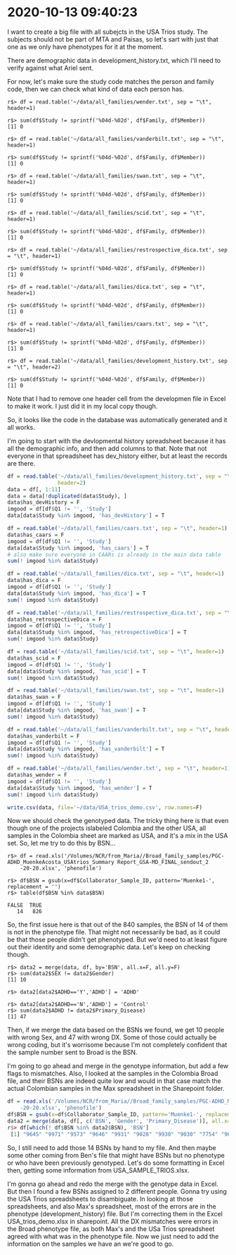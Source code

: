 # 2020-10-13 09:40:23

I want to create a big file with all subejcts in the USA Trios study. The
subjects should not be part of MTA and Paisas, so let's sart with just that one
as we only have phenotypes for it at the moment.

There are demographic data in development_history.txt, which I'll need to verify
against what Ariel sent. 

For now, let's make sure the study code matches the person and family code, then
we can check what kind of data each person has.

```
r$> df = read.table('~/data/all_families/wender.txt', sep = "\t", header=1)                                                          

r$> sum(df$Study != sprintf('%04d-%02d', df$Family, df$Member))                                                                      
[1] 0

r$> df = read.table('~/data/all_families/vanderbilt.txt', sep = "\t", header=1)

r$> sum(df$Study != sprintf('%04d-%02d', df$Family, df$Member))
[1] 0

r$> df = read.table('~/data/all_families/swan.txt', sep = "\t", header=1)

r$> sum(df$Study != sprintf('%04d-%02d', df$Family, df$Member))
[1] 0

r$> df = read.table('~/data/all_families/scid.txt', sep = "\t", header=1)

r$> sum(df$Study != sprintf('%04d-%02d', df$Family, df$Member))
[1] 0

r$> df = read.table('~/data/all_families/restrospective_dica.txt', sep = "\t", header=1)                                             

r$> sum(df$Study != sprintf('%04d-%02d', df$Family, df$Member))                                                                      
[1] 0

r$> df = read.table('~/data/all_families/dica.txt', sep = "\t", header=1)                                                            

r$> sum(df$Study != sprintf('%04d-%02d', df$Family, df$Member))                                                                      
[1] 0

r$> df = read.table('~/data/all_families/caars.txt', sep = "\t", header=1)                                                           

r$> sum(df$Study != sprintf('%04d-%02d', df$Family, df$Member))                                                                      
[1] 0

r$> df = read.table('~/data/all_families/development_history.txt', sep = "\t", header=2)                                             

r$> sum(df$Study != sprintf('%04d-%02d', df$Family, df$Member))                                                                      
[1] 0
```

Note that I had to remove one header cell from the developmen file in Excel to
make it work. I just did it in my local copy though.

So, it looks like the code in the database was automatically generated and it
all works. 

I'm going to start with the devlopmental history spreadsheet because it has all
the demographic info, and then add columns to that. Note that not everyone in
that spreadsheet has dev_history either, but at least the records are there.

```r
df = read.table('~/data/all_families/development_history.txt', sep = "\t",
                header=2)
data = df[, 1:11]
data = data[!duplicated(data$Study), ]
data$has_devHistory = F
imgood = df[df$Q1 != '', 'Study']
data[data$Study %in% imgood, 'has_devHistory'] = T

df = read.table('~/data/all_families/caars.txt', sep = "\t", header=1)
data$has_caars = F
imgood = df[df$Q1 != '', 'Study']
data[data$Study %in% imgood, 'has_caars'] = T
# also make sure everyone in CAARs is already in the main data table
sum(! imgood %in% data$Study) 

df = read.table('~/data/all_families/dica.txt', sep = "\t", header=1)
data$has_dica = F
imgood = df[df$Q1 != '', 'Study']
data[data$Study %in% imgood, 'has_dica'] = T
sum(! imgood %in% data$Study) 

df = read.table('~/data/all_families/restrospective_dica.txt', sep = "\t", header=1)
data$has_retrospectiveDica = F
imgood = df[df$Q1 != '', 'Study']
data[data$Study %in% imgood, 'has_retrospectiveDica'] = T
sum(! imgood %in% data$Study) 

df = read.table('~/data/all_families/scid.txt', sep = "\t", header=1)
data$has_scid = F
imgood = df[df$Q1 != '', 'Study']
data[data$Study %in% imgood, 'has_scid'] = T
sum(! imgood %in% data$Study) 

df = read.table('~/data/all_families/swan.txt', sep = "\t", header=1)
data$has_swan = F
imgood = df[df$Q1 != '', 'Study']
data[data$Study %in% imgood, 'has_swan'] = T
sum(! imgood %in% data$Study) 

df = read.table('~/data/all_families/vanderbilt.txt', sep = "\t", header=1)
data$has_vanderbilt = F
imgood = df[df$Q1 != '', 'Study']
data[data$Study %in% imgood, 'has_vanderbilt'] = T
sum(! imgood %in% data$Study) 

df = read.table('~/data/all_families/wender.txt', sep = "\t", header=1)
data$has_wender = F
imgood = df[df$Q1 != '', 'Study']
data[data$Study %in% imgood, 'has_wender'] = T
sum(! imgood %in% data$Study)

write.csv(data, file='~/data/USA_trios_demo.csv', row.names=F)
```

Now we should check the genotyped data. The tricky thing here is that even
though one of the projects islabeled Colombia and the other USA, all samples in
the Colombia sheet are marked as USA, and it's a mix in the USA set. So, let me
try to do this by BSN...

```
r$> df = read.xls('/Volumes/NCR/from_Maria//Broad_family_samples/PGC-ADHD_MuenkeAcosta_USAtrios_Summary Report_GSA-MD_FINAL_sendout_2
    -20-20.xlsx', 'phenofile')                                                                                                       

r$> df$BSN = gsub(x=df$Collaborator_Sample_ID, pattern='Muenke1-', replacement = '')                                                 
r$> table(df$BSN %in% data$BSN)                                                                                                      

FALSE  TRUE 
   14   826 
```

So, the first issue here is that out of the 840 samples, the BSN of 14 of them
is not in the phenotype file. That might not necessarily be bad, as it could be
that those people didn't get phenotyped. But we'd need to at least figure out
their identity and some demographic data. Let's keep on checking though.

```
r$> data2 = merge(data, df, by='BSN', all.x=F, all.y=F)
r$> sum(data2$SEX != data2$Gender)                                                                                                   
[1] 10

r$> data2[data2$ADHD=='Y','ADHD'] = 'ADHD'                                                                                           

r$> data2[data2$ADHD=='N','ADHD'] = 'Control'  
r$> sum(data2$ADHD != data2$Primary_Disease)                                                                                         
[1] 47
```

Then, if we merge the data based on the BSNs we found, we get 10 people with
wrong Sex, and 47 with wrong DX. Some of those could actually be wrong coding,
but it's worrisome because I'm not completely confident that the sample number
sent to Broad is the BSN.

I'm going to go ahead and merge in the genotype information, but add a few flags
to mismatches. Also, I looked at the samples in the Colombia Broad file, and
their BSNs are indeed quite low and would in that case match the actual
Colombian samples in the Max spreadsheet in the Sharepoint folder.

```r
df = read.xls('/Volumes/NCR/from_Maria//Broad_family_samples/PGC-ADHD_MuenkeAcosta_USAtrios_Summary Report_GSA-MD_FINAL_sendout_2
    -20-20.xlsx', 'phenofile')
df$BSN = gsub(x=df$Collaborator_Sample_ID, pattern='Muenke1-', replacement = '')
data2 = merge(data, df[, c('BSN', 'Gender', 'Primary_Disease')], all.x=T)
r$> df[which(! df$BSN %in% data2$BSN), 'BSN']                                                                                        
 [1] "9645" "9971" "9573" "9646" "9931" "9028" "9930" "9030" "7754" "9647" "9968" "8392" "8335" "9969"
```

So, I still need to add those 14 BSNs by hand to my file. And then maybe some
other coming from Ben's file that might have BSNs but no phenotype or who have
been previously genotyped. Let's do some formatting in Excel then, getting some
information from USA_SAMPLE_TRIOS.xlsx.

I'm gonna go ahead and redo the merge with the genotype data in Excel. But then
I found a few BSNs assigned to 2 different people. Gonna try using the USA Trios
spreadsheets to disambiguate. In looking at those spreadsheets, and also Max's
spreadsheet, most of the errors are in the phenotype (development_history) file.
But I'm correcting them in the Excel USA_trios_demo.xlsx in sharepoint. All the
DX mismatches were errors in the Broad phenotype file, as both Max's and the USa
Trios spreadsheet agreed with what was in the phenotype file. Now we just need
to add the information on the samples we have an we're good to go.

